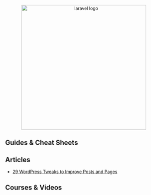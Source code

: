 <p align="center">
  <img width="400" src="https://i.ytimg.com/vi/NtDfaWfOuT0/maxresdefault.jpg"  alt="laravel logo">
</p>

## Guides & Cheat Sheets

## Articles

- [29 WordPress Tweaks to Improve Posts and Pages](https://www.hongkiat.com/blog/wordpress-tweaks-for-post-management/)

## Courses & Videos
